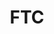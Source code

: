 ---
# This topic lives at
# https://digital.gov/topics/ftc

slug: "ftc"

# Topic Title
title: "FTC"

# description — keep it short and clear
summary: ""


# Weight
weight: 1

# For more information on managing topics,
# see https://github.com/GSA/digitalgov.gov/wiki
---